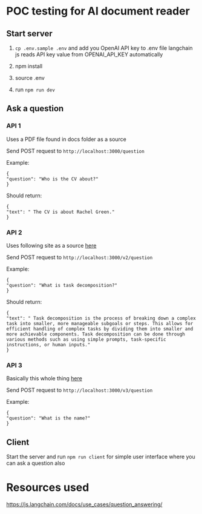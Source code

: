 # POC testing for AI document reader

## Start server

1. `cp .env.sample .env` and add you OpenAI API key to .env file langchain js reads API key value from OPENAI_API_KEY automatically

2. npm install

3. source .env

4. run `npm run dev`

## Ask a question

### API 1

Uses a PDF file found in docs folder as a source

Send POST request to `http://localhost:3000/question`

Example:

```
{
"question": "Who is the CV about?"
}
```

Should return:

```
{
"text": " The CV is about Rachel Green."
}
```

### API 2

Uses following site as a source [here](https://lilianweng.github.io/posts/2023-06-23-agent/)

Send POST request to `http://localhost:3000/v2/question`

Example:

```
{
"question": "What is task decomposition?"
}
```

Should return:

```
{
"text": " Task decomposition is the process of breaking down a complex task into smaller, more manageable subgoals or steps. This allows for efficient handling of complex tasks by dividing them into smaller and more achievable components. Task decomposition can be done through various methods such as using simple prompts, task-specific instructions, or human inputs."
}
```

### API 3

Basically this whole thing [here](https://js.langchain.com/docs/use_cases/question_answering/advanced_conversational_qa)

Send POST request to `http://localhost:3000/v3/question`

Example:

```
{
"question": "What is the name?"
}
```

## Client

Start the server and run `npm run client` for simple user interface where you can ask a question also

# Resources used

https://js.langchain.com/docs/use_cases/question_answering/
